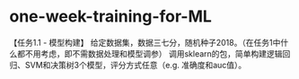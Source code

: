# one-week-training-for-ML
【任务1.1 - 模型构建】
给定数据集，数据三七分，随机种子2018。（在任务1中什么都不用考虑，即不需数据处理和模型调参）
调用sklearn的包，简单构建逻辑回归、SVM和决策树3个模型，评分方式任意（e.g. 准确度和auc值）。
